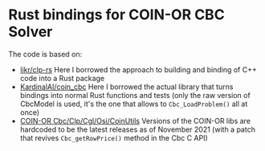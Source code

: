 # Rust bindings for COIN-OR CBC Solver

The code is based on:
* [likr/clp-rs](https://github.com/likr/clp-rs) Here I borrowed the approach to building and binding of C++ code into a Rust package
* [KardinalAI/coin_cbc](https://github.com/KardinalAI/coin_cbc) Here I borrowed the actual library that turns bindings into normal Rust functions and tests (only the raw version of CbcModel is used, it's the one that allows to `Cbc_LoadProblem()` all at once)
* [COIN-OR Cbc/Clp/Cgl/Osi/CoinUtils](https://github.com/coin-or) Versions of the COIN-OR libs are hardcoded to be the latest releases as of November 2021 (with a patch that revives `Cbc_getRowPrice()` method in the Cbc C API)
